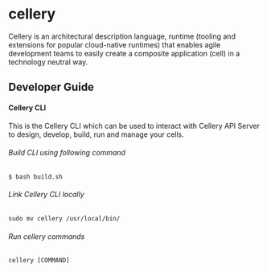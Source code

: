 # cellery

Cellery is an architectural description language, runtime (tooling and extensions for popular cloud-native runtimes) that enables agile development teams to easily create a composite application (cell) in a technology neutral way. 

## Developer Guide

#### Cellery CLI

This is the Cellery CLI which can be used to interact with Cellery API Server to design, develop, build, run and manage your cells.

###### Build CLI using following command

```
$ bash build.sh
```
###### Link Cellery CLI locally

```
sudo mv cellery /usr/local/bin/
```
###### Run cellery commands

```
cellery [COMMAND]
```

